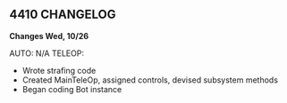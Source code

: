 ## 4410 CHANGELOG

**Changes Wed, 10/26**

AUTO: N/A
TELEOP:
- Wrote strafing code 
- Created MainTeleOp, assigned controls, devised subsystem methods
- Began coding Bot instance
